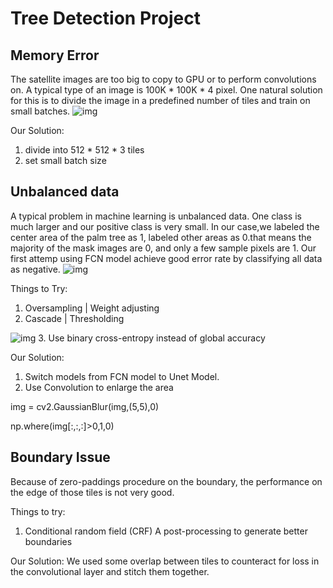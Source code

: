 # Tree Detection Project
## Memory Error
The satellite images are too big to copy to GPU or to perform convolutions on. A typical type of an image is 100K * 100K * 4 pixel. One natural solution for this is to divide the image in a predefined number of tiles and train on small batches.
<img src="https://github.com/wesleytao/blog/blob/master/figs/figs/large.png" alt="img">

Our Solution:
1. divide into 512 * 512 * 3 tiles
2. set small batch size


## Unbalanced data
A typical problem in machine learning is unbalanced data. One class is much larger and our positive class is very small. In our case,we labeled the center area of the palm tree as 1, labeled other areas as 0.that means the majority of the mask images are 0, and only a few sample pixels are 1.
Our first attemp using FCN model achieve good error rate by classifying all data as negative.
<img src="https://github.com/wesleytao/blog/blob/master/figs/figs/imbalanced.png" alt="img">

Things to Try:

1.  Oversampling | Weight adjusting
2.  Cascade  | Thresholding
<img src="https://github.com/wesleytao/blog/blob/master/figs/figs/cascade.png" alt="img">
3. Use binary cross-entropy instead of global accuracy

Our Solution:
1. Switch models from FCN model to Unet Model.
2. Use Convolution to enlarge the area
>
img = cv2.GaussianBlur(img,(5,5),0)

>
np.where(img[:,:,:]>0,1,0)


## Boundary Issue
Because of zero-paddings procedure on the boundary, the performance on the edge of those tiles is not very good.


Things to try:
1. Conditional random field (CRF) A post-processing to generate better boundaries

Our Solution:
We used some overlap between tiles to counteract for loss in the convolutional layer and stitch them together.

